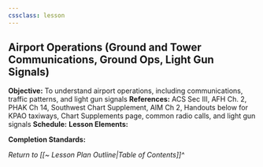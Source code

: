 ```yaml
---
cssclass: lesson
---
```

## Airport Operations (Ground and Tower Communications, Ground Ops, Light Gun Signals)

**Objective:** To understand airport operations, including communications, traffic patterns, and light gun signals
**References:** ACS Sec III, AFH Ch. 2, PHAK Ch 14, Southwest Chart Supplement, AIM Ch 2, Handouts below for KPAO taxiways, Chart Supplements page, common radio calls, and light gun signals
**Schedule:** 
**Lesson Elements:**

**Completion Standards:** 

*Return to [[~ Lesson Plan Outline|Table of Contents]]^*